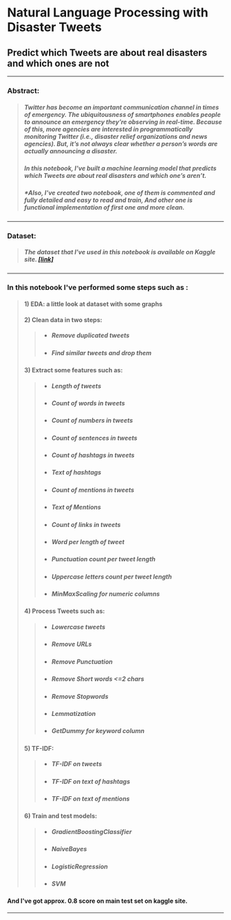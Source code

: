 # Natural Language Processing with Disaster Tweets
## Predict which Tweets are about real disasters and which ones are not
-------
### Abstract: 
>##### Twitter has become an important communication channel in times of emergency. The ubiquitousness of smartphones enables people to announce an emergency they’re observing in real-time.   Because of this, more agencies are interested in programmatically monitoring Twitter (i.e., disaster relief organizations and news agencies).  But, it’s not always clear whether a person’s words are actually announcing a disaster.
>##### In this notebook, I've built a machine learning model that predicts which Tweets are about real disasters and which one’s aren’t.   
>   
>   ##### *Also, I've created two notebook, one of them is commented and fully detailed and easy to read and train, And other one is functional implementation of first one and more clean. 

------   
### Dataset:
> ##### The dataset that I've used in this notebook is available on Kaggle site. [[link]](https://www.kaggle.com/competitions/nlp-getting-started)

---   
### In this notebook I've performed some steps such as :
> #### 1)  EDA: a little look at dataset with some graphs
> #### 2) Clean data in two steps:
> > - ##### Remove duplicated tweets
> > - ##### Find similar tweets and drop them
>
> #### 3) Extract some features such as:
> > - ##### Length of tweets
> > - ##### Count of words in tweets
> > - ##### Count of numbers in tweets
> > - ##### Count of sentences in tweets
> > - ##### Count of hashtags in tweets
> > - ##### Text of hashtags
> > - ##### Count of mentions in tweets
> > - ##### Text of Mentions
> > - ##### Count of links in tweets
> > - ##### Word per length of tweet
> > - ##### Punctuation count per tweet length
> > - ##### Uppercase letters count per tweet length
> > - ##### MinMaxScaling for numeric columns
> 
> #### 4) Process Tweets such as:
> > - ##### Lowercase tweets
> > - ##### Remove URLs
> > - ##### Remove Punctuation
> > - ##### Remove Short words <=2 chars
> > - ##### Remove Stopwords
> > - ##### Lemmatization
> > - ##### GetDummy for keyword column
>
> #### 5) TF-IDF:
> > - ##### TF-IDF on tweets
> > - ##### TF-IDF on text of hashtags
> > - ##### TF-IDF on text of mentions
>
> #### 6) Train and test models:
> > - ##### GradientBoostingClassifier
> > - ##### NaiveBayes
> > - ##### LogisticRegression
> > - ##### SVM

#### And I've got approx. 0.8 score on main test set on kaggle site.

---
